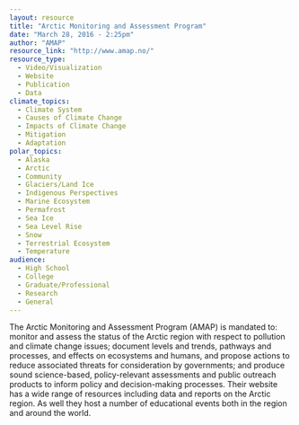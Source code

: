 ```yaml
---
layout: resource
title: "Arctic Monitoring and Assessment Program"
date: "March 28, 2016 - 2:25pm"
author: "AMAP"
resource_link: "http://www.amap.no/"
resource_type:
  - Video/Visualization
  - Website
  - Publication
  - Data
climate_topics:
  - Climate System
  - Causes of Climate Change
  - Impacts of Climate Change
  - Mitigation
  - Adaptation
polar_topics:
  - Alaska
  - Arctic
  - Community
  - Glaciers/Land Ice
  - Indigenous Perspectives
  - Marine Ecosystem
  - Permafrost
  - Sea Ice
  - Sea Level Rise
  - Snow
  - Terrestrial Ecosystem
  - Temperature
audience:
  - High School
  - College
  - Graduate/Professional
  - Research
  - General
---
```


The Arctic Monitoring and Assessment Program (AMAP) is mandated to: monitor and assess the status of the Arctic region with respect to pollution and climate change issues; document levels and trends, pathways and processes, and effects on ecosystems and humans, and propose actions to reduce associated threats for consideration by governments; and produce sound science-based, policy-relevant assessments and public outreach products to inform policy and decision-making processes. Their website has a wide range of resources including data and reports on the Arctic region. As well they host a number of educational events both in the region and around the world.